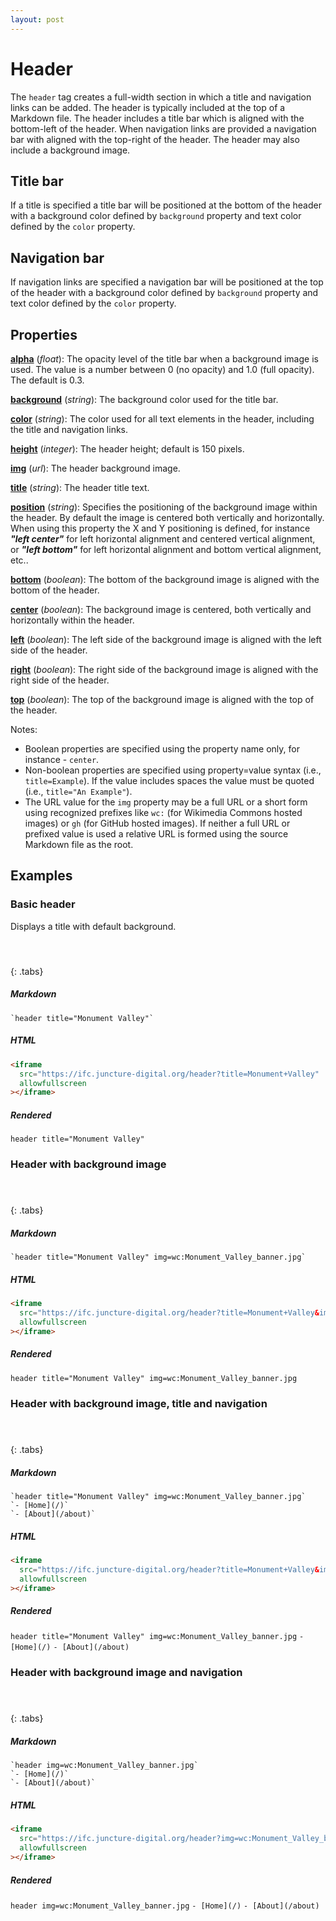 ```yaml
---
layout: post
---
```


# Header

The `header` tag creates a full-width section in which a title and navigation links can be added.  The header is typically included at the top of a Markdown file.  The header includes a title bar which is aligned with the bottom-left of the header.  When navigation links are provided a navigation bar with aligned with the top-right of the header.  The header may also include a background image. 

## Title bar

If a title is specified a title bar will be positioned at the bottom of the header with a background color defined by `background` property and text color defined by the `color` property.

## Navigation bar

If navigation links are specified a navigation bar will be positioned at the top of the header with a background color defined by `background` property and text color defined by the `color` property.


## Properties

**[alpha](#examples)** (_float_):  The opacity level of the title bar when a background image is used.  The value is a number between 0 (no opacity) and 1.0 (full opacity). The default is 0.3.

**[background](#examples)** (_string_):  The background color used for the title bar.

**[color](#examples)** (_string_):  The color used for all text elements in the header, including the title and navigation links.

**[height](#examples)** (_integer_):  The header height; default is 150 pixels.

**[img](#examples)** (_url_):  The header background image.

**[title](#examples)** (_string_):  The header title text.

**[position](#examples)** (_string_):  Specifies the positioning of the background image within the header.  By default the image is centered both vertically and horizontally.  When using this property the X and Y positioning is defined, for instance ***"left center"*** for left horizontal alignment and centered vertical alignment, or ***"left bottom"*** for left horizontal alignment and bottom vertical alignment, etc..

**[bottom](#examples)** (_boolean_):  The bottom of the background image is aligned with the bottom of the header.

**[center](#examples)** (_boolean_):  The background image is centered, both vertically and horizontally within the header.

**[left](#examples)** (_boolean_):  The left side of the background image is aligned with the left side of the header.

**[right](#examples)** (_boolean_):  The right side of the background image is aligned with the right side of the header.

**[top](#examples)** (_boolean_):  The top of the background image is aligned with the top of the header.

Notes:
- Boolean properties are specified using the property name only, for instance - `center`.
- Non-boolean properties are specified using property=value syntax (i.e., `title=Example`).  If the value includes spaces the value must be quoted (i.e., `title="An Example"`).
- The URL value for the `img` property may be a full URL or a short form using recognized prefixes like `wc:` (for Wikimedia Commons hosted images) or `gh` (for GitHub hosted images).  If neither a full URL or prefixed value is used a relative URL is formed using the source Markdown file as the root.

## Examples

### Basic header

Displays a title with default background.

#### &nbsp;
{: .tabs}

##### Markdown

```markup
`header title="Monument Valley"`
```

##### HTML

```html
<iframe
  src="https://ifc.juncture-digital.org/header?title=Monument+Valley"
  allowfullscreen
></iframe>
```

##### Rendered

`header title="Monument Valley"`


### Header with background image

#### &nbsp;
{: .tabs}

##### Markdown

```markup
`header title="Monument Valley" img=wc:Monument_Valley_banner.jpg`
```

##### HTML

```html
<iframe
  src="https://ifc.juncture-digital.org/header?title=Monument+Valley&img=wc:Monument_Valley_banner.jpg"
  allowfullscreen
></iframe>
```

##### Rendered

`header title="Monument Valley" img=wc:Monument_Valley_banner.jpg`


### Header with background image, title and navigation

#### &nbsp;
{: .tabs}

##### Markdown

```markup
`header title="Monument Valley" img=wc:Monument_Valley_banner.jpg`
`- [Home](/)`
`- [About](/about)`
```

##### HTML

```html
<iframe
  src="https://ifc.juncture-digital.org/header?title=Monument+Valley&img=wc:Monument_Valley_banner.jpg&data=[Home](/)|[About](/about)"
  allowfullscreen
></iframe>
```

##### Rendered

`header title="Monument Valley" img=wc:Monument_Valley_banner.jpg`
`- [Home](/)`
`- [About](/about)`

### Header with background image and navigation

#### &nbsp;
{: .tabs}

##### Markdown

```markup
`header img=wc:Monument_Valley_banner.jpg`
`- [Home](/)`
`- [About](/about)`
```

##### HTML

```html
<iframe
  src="https://ifc.juncture-digital.org/header?img=wc:Monument_Valley_banner.jpg&data=[Home](/)|[About](/about)"
  allowfullscreen
></iframe>
```

##### Rendered

`header img=wc:Monument_Valley_banner.jpg`
`- [Home](/)`
`- [About](/about)`
